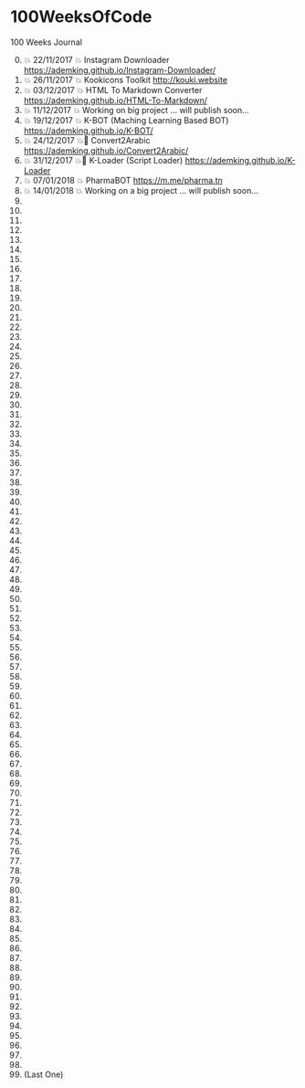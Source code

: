 # 100WeeksOfCode
100 Weeks Journal

0. :boom: 22/11/2017 :boom: Instagram Downloader https://ademking.github.io/Instagram-Downloader/
1. :boom: 26/11/2017 :boom: Kookicons Toolkit http://kouki.website
3. :boom: 03/12/2017 :boom: HTML To Markdown Converter https://ademking.github.io/HTML-To-Markdown/
4. :boom: 11/12/2017 :boom: Working on big project ... will publish soon... 
5. :boom: 19/12/2017 :boom: K-BOT (Maching Learning Based BOT) https://ademking.github.io/K-BOT/
6. :boom: 24/12/2017 :boom: ِConvert2Arabic  https://ademking.github.io/Convert2Arabic/
7. :boom: 31/12/2017 :boom: ِK-Loader (Script Loader) https://ademking.github.io/K-Loader
8. :boom: 07/01/2018 :boom: PharmaBOT https://m.me/pharma.tn
9. :boom: 14/01/2018 :boom: Working on a big project ... will publish soon...
10.
11.
12.
13.
14.
15.
16.
17.
18.
19.
20.
21.
22.
23.
24.
25.
26.
27.
28.
29.
30.
31.
32.
33.
34.
35.
36.
37.
38.
39.
40.
41.
42.
43.
44.
45.
46.
47.
48.
49.
50.
51.
52.
53.
54.
55.
56.
57.
58.
59.
60.
61.
62.
63.
64.
65.
66.
67.
68.
69.
70.
71.
72.
73.
74.
75.
76.
77.
78.
79.
80.
81.
82.
83.
84.
85.
86.
87.
88.
89.
90.
91.
92.
93.
94.
95.
96.
97.
98.
99.
100. (Last One)
